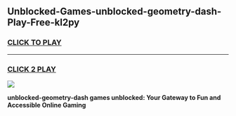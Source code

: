 
## Unblocked-Games-unblocked-geometry-dash-Play-Free-kl2py
<h3>
<a href="https://premium76.site?title=unblocked-geometry-dash&ref=10A">CLICK TO PLAY</a></h3>
<hr>

<h3>
<a href="https://premium76.site?title=unblocked-geometry-dash&ref=10A">CLICK 2 PLAY</a>
  
</h3>

<a href="https://premium76.site?title=unblocked-geometry-dash&ref=10A"><img src="https://clearcache.store/games.png"></a>


**unblocked-geometry-dash games unblocked: Your Gateway to Fun and Accessible Online Gaming**
